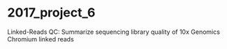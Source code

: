 # 2017_project_6
Linked-Reads QC: Summarize sequencing library quality of 10x Genomics Chromium linked reads
